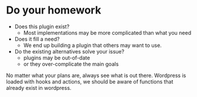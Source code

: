 Do your homework
================
- Does this plugin exist?
	- Most implementations may be more complicated than what you need
- Does it fill a need?
	- We end up building a plugin that others may want to use.
- Do the existing alternatives solve your issue?
	- plugins may be out-of-date
	- or they over-complicate the main goals

No matter what your plans are, always see what is out there. Wordpress is loaded
with hooks and actions, we should be aware of functions that already exist in
wordpress.
